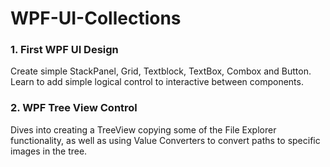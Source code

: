 # WPF-UI-Collections

### 1. First WPF UI Design

Create simple StackPanel, Grid, Textblock, TextBox, Combox and Button. Learn to add simple logical control to interactive between components.

### 2. WPF Tree View Control

Dives into creating a TreeView copying some of the File Explorer functionality, as well as using Value Converters to convert paths to specific images in the tree.


